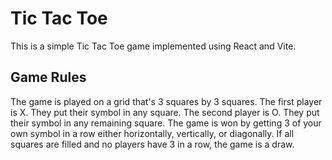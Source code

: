 # Tic Tac Toe

This is a simple Tic Tac Toe game implemented using React and Vite.

## Game Rules

The game is played on a grid that's 3 squares by 3 squares. The first player is X. They put their symbol in any square. The second player is O. They put their symbol in any remaining square. The game is won by getting 3 of your own symbol in a row either horizontally, vertically, or diagonally. If all squares are filled and no players have 3 in a row, the game is a draw.

